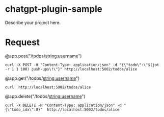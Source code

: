 # chatgpt-plugin-sample

Describe your project here.

# Request

@app.post("/todos/<string:username>")
```shell
curl -X POST -H "Content-Type: application/json" -d "{\"todo\":\"$(jot -r 1 1 100) push-ups\!\"}" http://localhost:5002/todos/alice 
```

@app.get("/todos/<string:username>")
```shell
curl  http://localhost:5002/todos/alice
```

@app.delete("/todos/<string:username>")
```shell
curl -X DELETE -H "Content-Type: application/json" -d "{\"todo_idx\":0}"  http://localhost:5002/todos/alice 
```
